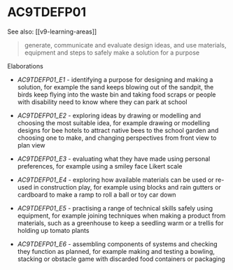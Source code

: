 
# AC9TDEFP01 

See also: [[v9-learning-areas]]

> generate, communicate and evaluate design ideas, and use materials, equipment and steps to safely make a solution for a purpose

Elaborations


- _AC9TDEFP01_E1_ - identifying a purpose for designing and making a solution, for example the sand keeps blowing out of the sandpit, the birds keep flying into the waste bin and taking food scraps or people with disability need to know where they can park at school

- _AC9TDEFP01_E2_ - exploring ideas by drawing or modelling and choosing the most suitable idea, for example drawing or modelling designs for bee hotels to attract native bees to the school garden and choosing one to make, and changing perspectives from front view to plan view

- _AC9TDEFP01_E3_ - evaluating what they have made using personal preferences, for example using a smiley face Likert scale

- _AC9TDEFP01_E4_ - exploring how available materials can be used or re-used in construction play, for example using blocks and rain gutters or cardboard to make a ramp to roll a ball or toy car down

- _AC9TDEFP01_E5_ - practising a range of technical skills safely using equipment, for example joining techniques when making a product from materials, such as a greenhouse to keep a seedling warm or a trellis for holding up tomato plants

- _AC9TDEFP01_E6_ - assembling components of systems and checking they function as planned, for example making and testing a bowling, stacking or obstacle game with discarded food containers or packaging
